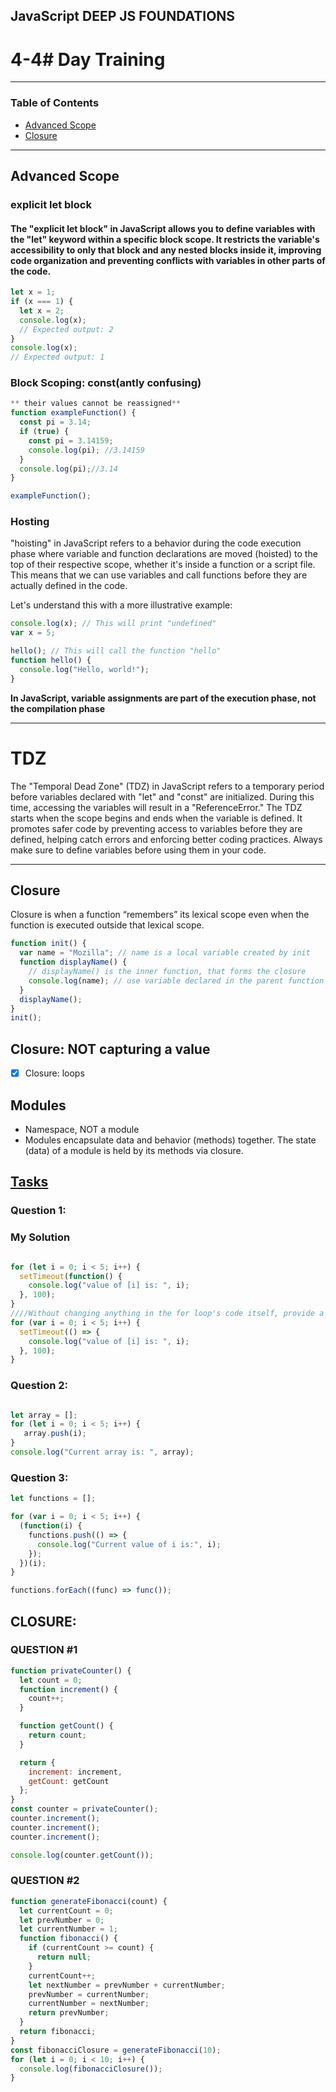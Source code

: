 ## JavaScript DEEP JS FOUNDATIONS

# 4-4# Day Training

---

### Table of Contents

- [Advanced Scope](#)
- [Closure](#)

---

## Advanced Scope

### explicit let block
#### The "explicit let block" in JavaScript allows you to define variables with the "let" keyword within a specific block scope. It restricts the variable's accessibility to only that block and any nested blocks inside it, improving code organization and preventing conflicts with variables in other parts of the code.

```javascript
let x = 1;
if (x === 1) {
  let x = 2;
  console.log(x);
  // Expected output: 2
}
console.log(x);
// Expected output: 1

```

### Block Scoping: const(antly confusing)
```javascript
** their values cannot be reassigned**
function exampleFunction() {
  const pi = 3.14; 
  if (true) {
    const pi = 3.14159; 
    console.log(pi); //3.14159
  }
  console.log(pi);//3.14
}

exampleFunction();

```

### Hosting
 "hoisting" in JavaScript refers to a behavior during the code execution phase where variable and function declarations are moved (hoisted) to the top of their respective scope, whether it's inside a function or a script file. This means that we can use variables and call functions before they are actually defined in the code.

Let's understand this with a more illustrative example:
```javascript
console.log(x); // This will print "undefined"
var x = 5;

hello(); // This will call the function "hello"
function hello() {
  console.log("Hello, world!");
}

```
**In JavaScript, variable assignments are part of the execution phase, not the compilation phase**

---

# TDZ
The "Temporal Dead Zone" (TDZ) in JavaScript refers to a temporary period before variables declared with "let" and "const" are initialized. During this time, accessing the variables will result in a "ReferenceError." The TDZ starts when the scope begins and ends when the variable is defined. It promotes safer code by preventing access to variables before they are defined, helping catch errors and enforcing better coding practices. Always make sure to define variables before using them in your code.

---

## Closure

Closure is when a function “remembers” its
lexical scope even when the function is
executed outside that lexical scope.

```javascript
function init() {
  var name = "Mozilla"; // name is a local variable created by init
  function displayName() {
    // displayName() is the inner function, that forms the closure
    console.log(name); // use variable declared in the parent function
  }
  displayName();
}
init();

```

## Closure: NOT capturing a value

- [x] Closure: loops

## Modules

* Namespace, NOT a module
* Modules encapsulate data and behavior
(methods) together. The state (data) of a
module is held by its methods via closure.

## [Tasks](https://github.com/orjwan-alrajaby/gsg-expressjs-backend-training-2023/blob/main/learning-sprint-1/week3-day4-tasks/tasks.md)

### Question 1:

### My Solution
```javascript 

for (let i = 0; i < 5; i++) {
  setTimeout(function() {
    console.log("value of [i] is: ", i);
  }, 100);
}
////Without changing anything in the for loop's code itself, provide a solution to fix it.
for (var i = 0; i < 5; i++) {
  setTimeout(() => {
    console.log("value of [i] is: ", i);
  }, 100);
}

```
### Question 2:

```javascript

let array = [];
for (let i = 0; i < 5; i++) {
   array.push(i);
}
console.log("Current array is: ", array);

```
### Question 3:

```javascript
let functions = [];

for (var i = 0; i < 5; i++) {
  (function(i) {
    functions.push(() => {
      console.log("Current value of i is:", i);
    });
  })(i);
}

functions.forEach((func) => func());


```
## CLOSURE:
### QUESTION #1
```javascript
function privateCounter() {
  let count = 0; 
  function increment() {
    count++;
  }

  function getCount() {
    return count;
  }

  return {
    increment: increment,
    getCount: getCount
  };
}
const counter = privateCounter();
counter.increment();
counter.increment();
counter.increment();

console.log(counter.getCount());


```
### QUESTION #2
```javascript
function generateFibonacci(count) {
  let currentCount = 0;
  let prevNumber = 0;
  let currentNumber = 1;
  function fibonacci() {
    if (currentCount >= count) {
      return null; 
    }
    currentCount++;
    let nextNumber = prevNumber + currentNumber;
    prevNumber = currentNumber;
    currentNumber = nextNumber;
    return prevNumber;
  }
  return fibonacci;
}
const fibonacciClosure = generateFibonacci(10);
for (let i = 0; i < 10; i++) {
  console.log(fibonacciClosure());
}


```
